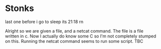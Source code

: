 # Stonks

last one before i go to sleep its 21:18 rn

Alright so we are given a file, and a netcat command. The file is a file written in c. Now I actually do know some C so I'm not completely stumped on this. Running the netcat command seems to run some script. TBC
